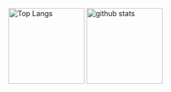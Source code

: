 <p align="left"> 
  <img alt="Top Langs" height="150px" src="https://github-readme-stats.vercel.app/api/top-langs/?username={Chroma7p}&layout=compact&show_icons=true&theme=onedark" />
  <img alt="github stats" height="150px" src="https://github-readme-stats.vercel.app/api?username={Chroma7p}&theme=onedark&show_icons=ture" />
</p>
